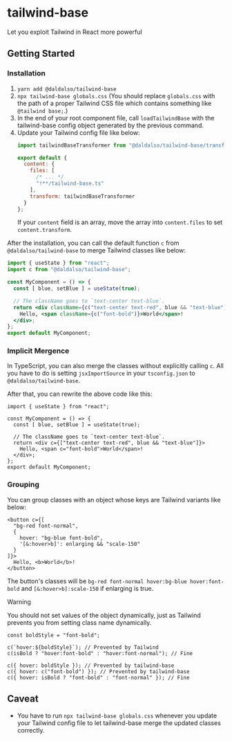 # tailwind-base
Let you exploit Tailwind in React more powerful

## Getting Started
### Installation
1. `yarn add @daldalso/tailwind-base`
2. `npx tailwind-base globals.css` (You should replace `globals.css` with the path of a proper Tailwind CSS file which contains something like `@tailwind base;`.)
3. In the end of your root component file, call `loadTailwindBase` with the tailwind-base config object generated by the previous command.
4. Update your Tailwind config file like below:
   ```js
   import tailwindBaseTransformer from "@daldalso/tailwind-base/transformer";

   export default {
     content: {
       files: [
         /* ... */
         "!**/tailwind-base.ts"
       ],
       transform: tailwindBaseTransformer
     }
   };
   ```
   If your `content` field is an array, move the array into `content.files` to set `content.transform`.

After the installation, you can call the default function `c` from `@daldalso/tailwind-base` to merge Tailwind classes like below:
```jsx
import { useState } from "react";
import c from "@daldalso/tailwind-base";

const MyComponent = () => {
  const [ blue, setBlue ] = useState(true);

  // The className goes to `text-center text-blue`.
  return <div className={c("text-center text-red", blue && "text-blue")}>
    Hello, <span className={c("font-bold")}>World</span>!
  </div>;
};
export default MyComponent;
```

### Implicit Mergence
In TypeScript, you can also merge the classes without explicitly calling `c`.
All you have to do is setting `jsxImportSource` in your `tsconfig.json` to `@daldalso/tailwind-base`.

After that, you can rewrite the above code like this:
```tsx
import { useState } from "react";

const MyComponent = () => {
  const [ blue, setBlue ] = useState(true);

  // The className goes to `text-center text-blue`.
  return <div c={["text-center text-red", blue && "text-blue"]}>
    Hello, <span c="font-bold">World</span>!
  </div>;
};
export default MyComponent;
```

### Grouping
You can group classes with an object whose keys are Tailwind variants like below:
```tsx
<button c={[
  "bg-red font-normal",
  {
    hover: "bg-blue font-bold",
    '[&:hover>b]': enlarging && "scale-150"
  }
]}>
  Hello, <b>World</b>!
</button>
```
The button's classes will be `bg-red font-normal hover:bg-blue hover:font-bold` and `[&:hover>b]:scale-150` if enlarging is true.
> [!WARNING]
>
> You should not set values of the object dynamically, just as Tailwind prevents you from setting class name dynamically.
> ```tsx
> const boldStyle = "font-bold";
>
> c(`hover:${boldStyle}`); // Prevented by Tailwind
> c(isBold ? "hover:font-bold" : "hover:font-normal"); // Fine
>
> c({ hover: boldStyle }); // Prevented by tailwind-base
> c({ hover: c("font-bold") }); // Prevented by tailwind-base
> c({ hover: isBold ? "font-bold" : "font-normal" }); // Fine
> ```

## Caveat
- You have to run `npx tailwind-base globals.css` whenever you update your Tailwind config file to let tailwind-base merge the updated classes correctly.